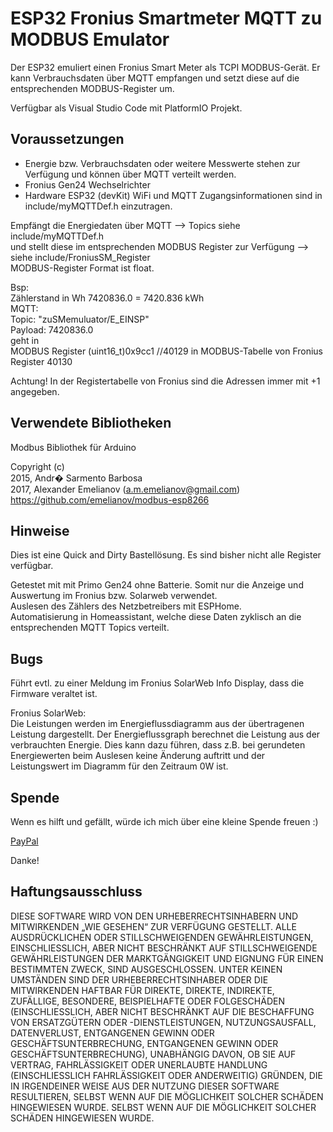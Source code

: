 
# ESP32 Fronius Smartmeter MQTT zu MODBUS Emulator

Der ESP32 emuliert einen Fronius Smart Meter als TCPI MODBUS-Gerät.
Er kann Verbrauchsdaten über MQTT empfangen und setzt diese auf die entsprechenden MODBUS-Register um.

Verfügbar als Visual Studio Code mit PlatformIO Projekt.

## Voraussetzungen

- Energie bzw. Verbrauchsdaten oder weitere Messwerte stehen zur Verfügung und können über MQTT verteilt werden.
- Fronius Gen24 Wechselrichter
- Hardware ESP32 (devKit)
WiFi und MQTT Zugangsinformationen sind in include/myMQTTDef.h einzutragen.

Empfängt die Energiedaten über MQTT --> Topics siehe include/myMQTTDef.h\
und stellt diese im entsprechenden MODBUS Register zur Verfügung --> siehe include/FroniusSM_Register\
MODBUS-Register Format ist float.



Bsp:\
Zählerstand in Wh 7420836.0 = 7420.836 kWh\
MQTT:\
Topic: "zuSMemuluator/E_EINSP"    \
Payload: 7420836.0 \
geht in \
MODBUS Register (uint16_t)0x9cc1  //40129 in MODBUS-Tabelle von Fronius Register 40130

Achtung! In der Registertabelle von Fronius sind die Adressen immer mit +1 angegeben. 

## Verwendete Bibliotheken
Modbus Bibliothek für Arduino

Copyright (c) \
2015, Andr� Sarmento Barbosa\
2017, Alexander Emelianov (a.m.emelianov@gmail.com)\
https://github.com/emelianov/modbus-esp8266

## Hinweise

Dies ist eine Quick and Dirty Bastellösung. Es sind bisher nicht alle Register verfügbar.

Getestet mit  mit Primo Gen24 ohne Batterie. Somit nur die Anzeige und Auswertung im Fronius bzw. Solarweb verwendet.\
Auslesen des Zählers des Netzbetreibers mit ESPHome.\
Automatisierung in Homeassistant, welche diese Daten zyklisch an die entsprechenden MQTT Topics verteilt.

## Bugs

Führt evtl. zu einer Meldung im Fronius SolarWeb Info Display, dass die Firmware veraltet ist.

Fronius SolarWeb:\
Die Leistungen werden im Energieflussdiagramm aus der übertragenen Leistung dargestellt.
Der Energieflussgraph berechnet die Leistung aus der verbrauchten Energie. Dies kann dazu führen, dass z.B. bei gerundeten Energiewerten beim Auslesen keine Änderung auftritt und der Leistungswert im Diagramm für den Zeitraum 0W ist.

## Spende

Wenn es hilft und gefällt, würde ich mich über eine kleine Spende freuen :)

[PayPal](https://paypal.me/ESPFSMMQTT2MB?country.x=DE&locale.x=de_DE) 

Danke!

## Haftungsausschluss

DIESE SOFTWARE WIRD VON DEN URHEBERRECHTSINHABERN UND MITWIRKENDEN „WIE GESEHEN“ ZUR VERFÜGUNG GESTELLT. ALLE AUSDRÜCKLICHEN ODER STILLSCHWEIGENDEN GEWÄHRLEISTUNGEN, EINSCHLIESSLICH, ABER NICHT BESCHRÄNKT AUF STILLSCHWEIGENDE GEWÄHRLEISTUNGEN DER MARKTGÄNGIGKEIT UND EIGNUNG FÜR EINEN BESTIMMTEN ZWECK, SIND AUSGESCHLOSSEN. UNTER KEINEN UMSTÄNDEN SIND DER URHEBERRECHTSINHABER ODER DIE MITWIRKENDEN HAFTBAR FÜR DIREKTE,
DIREKTE, INDIREKTE, ZUFÄLLIGE, BESONDERE, BEISPIELHAFTE ODER FOLGESCHÄDEN (EINSCHLIESSLICH, ABER NICHT BESCHRÄNKT AUF DIE BESCHAFFUNG VON ERSATZGÜTERN ODER -DIENSTLEISTUNGEN, NUTZUNGSAUSFALL, DATENVERLUST, ENTGANGENEN GEWINN ODER GESCHÄFTSUNTERBRECHUNG, ENTGANGENEN GEWINN ODER GESCHÄFTSUNTERBRECHUNG), UNABHÄNGIG DAVON, OB SIE AUF VERTRAG, FAHRLÄSSIGKEIT ODER UNERLAUBTE HANDLUNG (EINSCHLIESSLICH FAHRLÄSSIGKEIT ODER ANDERWEITIG) GRÜNDEN, DIE IN IRGENDEINER WEISE AUS DER NUTZUNG DIESER SOFTWARE RESULTIEREN, SELBST WENN AUF DIE MÖGLICHKEIT SOLCHER SCHÄDEN HINGEWIESEN WURDE.
SELBST WENN AUF DIE MÖGLICHKEIT SOLCHER SCHÄDEN HINGEWIESEN WURDE.